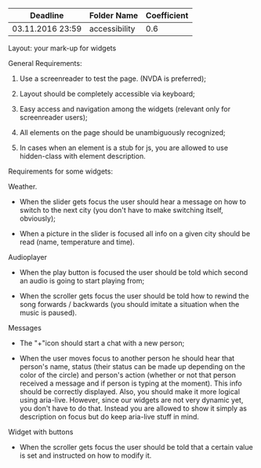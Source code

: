Deadline         | Folder Name    | Coefficient
-----------------|----------------|--------------
03.11.2016 23:59 | accessibility  | 0.6


Layout: your mark-up for widgets

General Requirements:

1. Use a screenreader to test the page. (NVDA is preferred);

2. Layout should be completely accessible via keyboard;

3. Easy access and navigation among the widgets (relevant only for screenreader users);

4. All elements on the page should be unambiguously recognized;

5. In cases when an element is a stub for js, you are allowed to use hidden-class with element description.

Requirements for some widgets:

Weather.

* When the slider gets focus the user should hear a message on how to switch to the next city (you don't have to make switching itself, obviously);

* When a picture in the slider is focused  all info on a given city should be read (name, temperature and time).

Audioplayer

* When the play button is focused the user should be told which second an audio is going to start playing from;

* When the scroller gets focus the user should be told how to rewind the song forwards / backwards (you should imitate a situation when the music is paused).

Messages

* The "+"icon should start a chat with a new person;

* When the user moves focus to another person he should hear that person's name, status (their status can be made up depending on the color of the circle) and person's action (whether or not that person received a message and if person is typing at the moment). This info should be correctly displayed. Also, you should make it more logical using aria-live. However, since our widgets are not very dynamic yet, you don't have to do that. Instead you are allowed to show it simply as description on focus but do keep aria-live stuff in mind.

Widget with buttons

* When the scroller gets focus the user should be told that a certain value is set and instructed on how to modify it.
